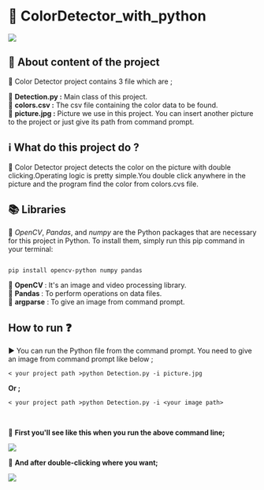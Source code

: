 # :mag_right: ColorDetector_with_python <br>

<img src="https://www.pnglib.com/wp-content/uploads/2020/01/holi-color-backgroundture_5e13a861582e6.png" wifth=100%/>

## :trident: About content of the project  <br>

:file_folder: Color Detector project contains 3 file which are ; <br>

:small_orange_diamond: <b>Detection.py :</b> Main class of this project. 
  <br>
:small_orange_diamond: <b>colors.csv :</b> The csv file containing the color data to be found.
  <br>
:small_orange_diamond: <b>picture.jpg :</b> Picture we use  in this project. You can insert another picture to the project or just give its path from command prompt. 
  <br>

## :information_source:  What do this project do ? <br>
:radio_button: Color Detector project detects the color on the picture with double clicking.Operating logic is pretty simple.You double click anywhere in the picture and the program find the color from colors.cvs file.

## :books: Libraries
 :round_pushpin:  <em>OpenCV</em>, <em>Pandas</em>, and<em> numpy</em> are the Python packages that are necessary for this project in Python. To install them, simply run this pip command in your terminal:

```` 

pip install opencv-python numpy pandas

````
:small_blue_diamond: <b> OpenCV </b> : It's an image and video processing library. <br>
:small_blue_diamond: <b> Pandas </b> : To perform operations on data files. <br>
:small_blue_diamond: <b> argparse</b> : To give an image from command prompt. <br>
 
  
##  How to run :question: <br>
  
  :arrow_forward: You can run the Python file from the command prompt. You need to give an image from command prompt like below ;
  ```` 
  < your project path >python Detection.py -i picture.jpg
  ```` 
  
 <b> Or ; </b>
   ```` 
  < your project path >python Detection.py -i <your image path>
   ```` 
   
   <br>
   
 :radio_button: <b>First you'll see like this when you run the above command line; </b>
   
   
   <img src="https://user-images.githubusercontent.com/64840495/140634791-c8e00140-4307-49a2-b43a-7c66c146b2eb.PNG"/>
   
   <br>
   
 :radio_button: <b>And after double-clicking where you want; </b>
   
  <img src="https://user-images.githubusercontent.com/64840495/140634875-0ce3d1d8-5c7e-43fd-a058-05ac8262c97d.PNG"/>

<!--
   
  ## :heavy_plus_sign: Details
  
  :link: If you want to more details about this project, check my<a href="https://medium.com/p/da166b2af6ee/edit"> article </a> in my Medium account where I explain this project  -->
